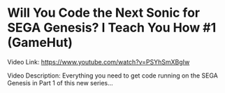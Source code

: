 # Will You Code the Next Sonic for SEGA Genesis? I Teach You How #1 (GameHut)

Video Link: https://www.youtube.com/watch?v=PSYhSmXBgIw

Video Description: Everything you need to get code running on the SEGA Genesis in Part 1 of this new series...
